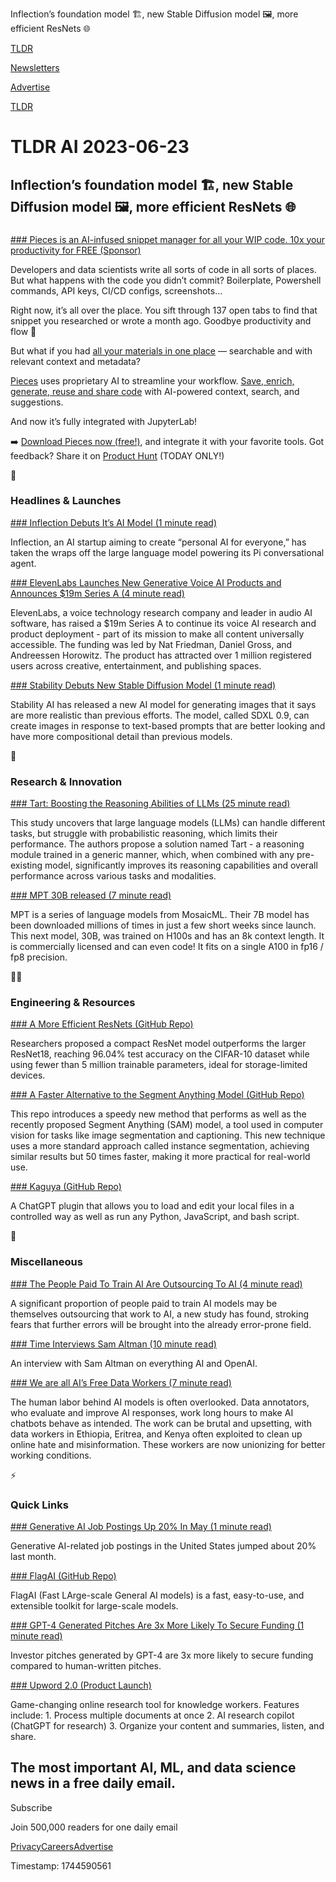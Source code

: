 Inflection’s foundation model 🏗️, new Stable Diffusion model 🖼️, more efficient ResNets 🌐

[TLDR](/)

[Newsletters](/newsletters)

[Advertise](https://advertise.tldr.tech/)

[TLDR](/)

# TLDR AI 2023-06-23

## Inflection’s foundation model 🏗️, new Stable Diffusion model 🖼️, more efficient ResNets 🌐

### 

[### Pieces is an AI-infused snippet manager for all your WIP code. 10x your productivity for FREE (Sponsor)](https://pieces.app/?utm_source=tldr&amp;utm_medium=email&amp;utm_campaign=tldr_ai_promotion_v2)

Developers and data scientists write all sorts of code in all sorts of places. But what happens with the code you didn’t commit? Boilerplate, Powershell commands, API keys, CI/CD configs, screenshots…

Right now, it’s all over the place. You sift through 137 open tabs to find that snippet you researched or wrote a month ago. Goodbye productivity and flow 😬

But what if you had [all your materials in one place](https://pieces.app/?utm_source=tldr&utm_medium=email&utm_campaign=tldr_ai_promotion_v2) — searchable and with relevant context and metadata?

[Pieces](https://pieces.app/?utm_source=tldr&utm_medium=email&utm_campaign=tldr_ai_promotion_v2) uses proprietary AI to streamline your workflow. [Save, enrich, generate, reuse and share code](https://pieces.app/?utm_source=tldr&utm_medium=email&utm_campaign=tldr_ai_promotion_v2) with AI-powered context, search, and suggestions.

And now it’s fully integrated with JupyterLab!

➡️ [Download Pieces now (free!)](https://pieces.app/?utm_source=tldr&utm_medium=email&utm_campaign=tldr_ai_promotion_v2), and integrate it with your favorite tools. Got feedback? Share it on [Product Hunt](https://www.producthunt.com/posts/pieces-for-developers) (TODAY ONLY!)

🚀

### Headlines & Launches

[### Inflection Debuts It’s AI Model (1 minute read)](https://techcrunch.com/2023/06/22/inflection-debuts-its-own-foundation-ai-model-to-rival-google-and-openai-llms/?utm_source=tldrai)

Inflection, an AI startup aiming to create “personal AI for everyone,” has taken the wraps off the large language model powering its Pi conversational agent.

[### ElevenLabs Launches New Generative Voice AI Products and Announces $19m Series A (4 minute read)](https://beta.elevenlabs.io/blog/elevenlabs-launches-new-generative-voice-ai-products-and-announces-19m-series-a-round-led-by-nat-friedman-daniel-gross-and-andreessen-horowitz?utm_source=tldrai)

ElevenLabs, a voice technology research company and leader in audio AI software, has raised a $19m Series A to continue its voice AI research and product deployment - part of its mission to make all content universally accessible. The funding was led by Nat Friedman, Daniel Gross, and Andreessen Horowitz. The product has attracted over 1 million registered users across creative, entertainment, and publishing spaces.

[### Stability Debuts New Stable Diffusion Model (1 minute read)](https://archive.ph/qUXhL?utm_source=tldrai)

Stability AI has released a new AI model for generating images that it says are more realistic than previous efforts. The model, called SDXL 0.9, can create images in response to text-based prompts that are better looking and have more compositional detail than previous models.

🧠

### Research & Innovation

[### Tart: Boosting the Reasoning Abilities of LLMs (25 minute read)](https://arxiv.org/abs/2306.07536v1?utm_source=tldrai)

This study uncovers that large language models (LLMs) can handle different tasks, but struggle with probabilistic reasoning, which limits their performance. The authors propose a solution named Tart - a reasoning module trained in a generic manner, which, when combined with any pre-existing model, significantly improves its reasoning capabilities and overall performance across various tasks and modalities.

[### MPT 30B released (7 minute read)](https://www.mosaicml.com/blog/mpt-30b?utm_source=tldrai)

MPT is a series of language models from MosaicML. Their 7B model has been downloaded millions of times in just a few short weeks since launch. This next model, 30B, was trained on H100s and has an 8k context length. It is commercially licensed and can even code! It fits on a single A100 in fp16 / fp8 precision.

👨‍💻

### Engineering & Resources

[### A More Efficient ResNets (GitHub Repo)](https://github.com/nikunj-gupta/efficient_resnets?utm_source=tldrai)

Researchers proposed a compact ResNet model outperforms the larger ResNet18, reaching 96.04% test accuracy on the CIFAR-10 dataset while using fewer than 5 million trainable parameters, ideal for storage-limited devices.

[### A Faster Alternative to the Segment Anything Model (GitHub Repo)](https://github.com/casia-iva-lab/fastsam?utm_source=tldrai)

This repo introduces a speedy new method that performs as well as the recently proposed Segment Anything (SAM) model, a tool used in computer vision for tasks like image segmentation and captioning. This new technique uses a more standard approach called instance segmentation, achieving similar results but 50 times faster, making it more practical for real-world use.

[### Kaguya (GitHub Repo)](https://github.com/ykdojo/kaguya?utm_source=tldrai)

A ChatGPT plugin that allows you to load and edit your local files in a controlled way as well as run any Python, JavaScript, and bash script.

🎁

### Miscellaneous

[### The People Paid To Train AI Are Outsourcing To AI (4 minute read)](https://archive.ph/0Kqvq?utm_source=tldrai)

A significant proportion of people paid to train AI models may be themselves outsourcing that work to AI, a new study has found, stroking fears that further errors will be brought into the already error-prone field.

[### Time Interviews Sam Altman (10 minute read)](https://time.com/6288584/openai-sam-altman-full-interview/?utm_source=tldrai)

An interview with Sam Altman on everything AI and OpenAI.

[### We are all AI’s Free Data Workers (7 minute read)](https://www.technologyreview.com/2023/06/13/1074560/we-are-all-ais-free-data-workers/?utm_source=tldrai)

The human labor behind AI models is often overlooked. Data annotators, who evaluate and improve AI responses, work long hours to make AI chatbots behave as intended. The work can be brutal and upsetting, with data workers in Ethiopia, Eritrea, and Kenya often exploited to clean up online hate and misinformation. These workers are now unionizing for better working conditions.

⚡️

### Quick Links

[### Generative AI Job Postings Up 20% In May (1 minute read)](https://archive.ph/feiYI?utm_source=tldrai)

Generative AI-related job postings in the United States jumped about 20% last month.

[### FlagAI (GitHub Repo)](https://github.com/FlagAI-Open/FlagAI?utm_source=tldrai)

FlagAI (Fast LArge-scale General AI models) is a fast, easy-to-use, and extensible toolkit for large-scale models.

[### GPT-4 Generated Pitches Are 3x More Likely To Secure Funding (1 minute read)](https://www.zdnet.com/article/gpt-4-generated-pitches-are-3x-more-likely-to-secure-funding-than-human-ones/?utm_source=tldrai)

Investor pitches generated by GPT-4 are 3x more likely to secure funding compared to human-written pitches.

[### Upword 2.0 (Product Launch)](https://www.producthunt.com/posts/upword-2-0?utm_source=tldrai)

Game-changing online research tool for knowledge workers. Features include: 1. Process multiple documents at once 2. AI research copilot (ChatGPT for research) 3. Organize your content and summaries, listen, and share.

## The most important AI, ML, and data science news in a free daily email.

Subscribe

Join 500,000 readers for one daily email

[Privacy](/privacy)[Careers](https://jobs.ashbyhq.com/tldr.tech)[Advertise](/ai/advertise)

Timestamp: 1744590561